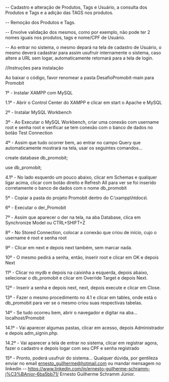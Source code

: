 -- Cadastro e alteração de Produtos, Tags e Usuário, a consulta dos Produtos e Tags e a adição das TAGS nos produtos.

-- Remoção dos Produtos e Tags.

-- Envolve validação dos mesmos, como por exemplo, não pode ter 2 nomes iguais nos produtos, tags e nome/CPF de Usuário.

-- Ao entrar no sistema, o mesmo depará na tela de cadastro de Usuário, o mesmo deverá cadastrar para assim usufruir internamente o sistema,
    caso altere a URL sem logar, automaticamente retornará para a tela de login.

//Instruções para instalação

Ao baixar o código, favor renomear a pasta DesafioPromobit-main para Promobit

1º - Instalar XAMPP com MySQL

1.1º - Abrir o Control Center do XAMPP e clicar em start o Apache e MySQL

2º - Instalar MySQL Workbench

3º - Ao Executar o MySQL Workbench, criar uma conexão com username root e senha root e verificar se tem conexão com o banco de dados no botão Test Connection

4º - Assim que tudo ocorrer bem, ao entrar no campo Query que automaticamente mostrará na tela, usar os seguintes comandos...

create database db_promobit;

use db_promobit;

4.1º - No lado esquerdo um pouco abaixo, clicar em Schemas e qualquer ligar acima, clicar com botão direito e Refresh All
        para ver se foi inserido corretamente o banco de dados com o nome db_promobit

5º - Copiar a pasta do projeto Promobit dentro do C:\xampp\htdocs\

6º - Executar o der_Promobit

7º - Assim que aparecer o der na tela, na aba Database, clica em Synchronize Model ou CTRL+SHIFT+Z

8º - No Stored Connection, colocar a conexão que criou de início, cujo o username é root e senha root

9º - Clicar em next e depois next também, sem marcar nada.

10º - O mesmo pedirá a senha, então, inserir root e clicar em OK e depois Next

11º - Clicar no mydb e depois na caixinha a esquerda, depois abaixo, selecionar o db_promobit e clicar em Override Target e depois Next.

12º - Inserir a senha e depois next, next, depois execute e clicar em Close.

13º - Fazer o mesmo procedimento no 4.1 e clicar em tables, onde está o db_promobit para ver se o mesmo criou suas respectivas tabelas.

14º - Se tudo ocorreu bem, abrir o navegador e digitar na aba... localhost/Promobit

14.1º - Vai aparecer algumas pastas, clicar em acesso, depois Administrador e depois adm_signin.php.

14.2º - Vai aparecer a tela de entrar no sistema, clicar em registrar agora, fazer o cadastro e depois logar com seu CPF e senha registrado

15º - Pronto, poderá usufruir do sistema... Qualquer dúvida, por gentileza enviar no email ernesto_guilherme@hotmail.com ou mandar mensagem no
        linkedin -- https://www.linkedin.com/in/ernesto-guilherme-schramm-j%C3%BAnior-6ba5bb71/
        Ernesto Guilherme Schramm Júnior.



